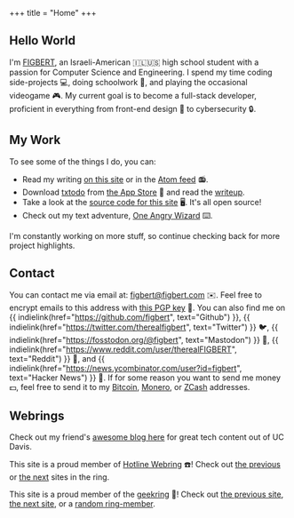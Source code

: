 +++
title = "Home"
+++

## Hello World

<div class="h-card"><p class="p-note">I'm <a class="p-name u-url u-uid" href="https://figbert.com/" rel="me">FIGBERT</a>, an Israeli-American &#x1F1EE;&#x1F1F1;&#x1F1FA;&#x1F1F8;
high school student with a passion for Computer Science and Engineering. I spend my time coding side-projects &#x1F4BB;, doing schoolwork &#x1F3EB;, and playing the occasional
videogame &#x1F3AE;. My current goal is to become a full-stack developer, proficient in everything from front-end design &#x1F3A8; to cybersecurity &#x1F512;.</p>

## My Work

To see some of the things I do, you can:

* Read my writing [on this site][posts] or in the [Atom feed][atom] &#x1F4FB;.
* Download [txtodo][txtodo-site] from [the App Store][txtodo-store] &#x1F34E; and read the [writeup][txtodo-article].
* Take a look at the [source code for this site][site-src] &#x1F5A5;. It's all open source!
* Check out my text adventure, [One Angry Wizard][txt-adventure] &#x2328;&#xFE0F;.

I'm constantly working on more stuff, so continue checking back for more project highlights.

## Contact

You can contact me via email at: <a class="u-email" href="mailto:figbert@figbert.com" rel="me">figbert@figbert.com</a> &#x2709;&#xFE0F;. Feel free to encrypt emails to this
address with [this PGP key][pgp] &#x1F511;. You can also find me on {{ indielink(href="https://github.com/figbert", text="Github") }}, {{
indielink(href="https://twitter.com/therealfigbert", text="Twitter") }} &#x1F426;, {{ indielink(href="https://fosstodon.org/@figbert", text="Mastodon") }} &#x1F418;, {{
indielink(href="https://www.reddit.com/user/therealFIGBERT", text="Reddit") }} &#x1F916;, and {{ indielink(href="https://news.ycombinator.com/user?id=figbert",
text="Hacker News") }} &#x1F4F0;. If for some reason you want to send me money &#x1F4B5;, feel free to send it to my [Bitcoin][bitcoin], [Monero][monero], or [ZCash][zcash]
addresses.</div>

## Webrings

Check out my friend's [awesome blog here][burning-silicon] for great tech content out of UC Davis.

This site is a proud member of [Hotline Webring][hotline-webring] &#x260E;&#xFE0F;! Check out [the previous][hw-prev] or [the next][hw-next] sites in the ring.

This site is a proud member of the [geekring][geekring] &#x1F4BE;! Check out [the previous site][gr-prev], [the next site][gr-next], or a [random ring-member][gr-rand].

[pgp]: /publickey-pgp.asc
[bitcoin]: /bitcoin.txt
[monero]: /monero.txt
[zcash]: /zcash.txt
[posts]: @/posts/_index.md
[atom]: /atom.xml
[txtodo-site]: https://txtodo.app/
[txtodo-store]: https://apps.apple.com/us/app/txtodo/id1504609185
[txtodo-article]: @/projects/txtodo/index.md
[site-src]: https://github.com/figbert/figbert.com
[openmoji]: https://openmoji.org/
[txt-adventure]: /one-angry-wizard.gblorb
[burning-silicon]: https://burningsilicon.dev/
[hotline-webring]: https://hotlinewebring.club/
[hw-prev]: https://hotlinewebring.club/FIGBERT/previous
[hw-next]: https://hotlinewebring.club/FIGBERT/next
[geekring]: https://geekring.net/
[gr-prev]: http://geekring.net/site/79/previous
[gr-next]: http://geekring.net/site/79/next
[gr-rand]: http://geekring.net/site/79/random

